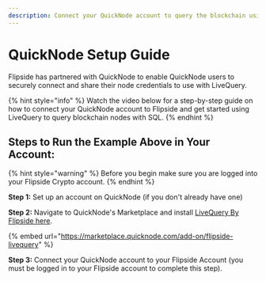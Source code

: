 ```yaml
---
description: Connect your QuickNode account to query the blockchain using LiveQuery
---
```


# QuickNode Setup Guide

Flipside has partnered with QuickNode to enable QuickNode users to securely connect and share their node credentials to use with LiveQuery.&#x20;

{% hint style="info" %}
Watch the video below for a step-by-step guide on how to connect your QuickNode account to Flipside and get started using LiveQuery to query blockchain nodes with SQL.
{% endhint %}

## **Steps to Run the Example Above in Your Account:**

{% hint style="warning" %}
Before you begin make sure you are logged into your Flipside Crypto account.
{% endhint %}

**Step 1:** Set up an account on QuickNode (if you don't already have one)&#x20;

**Step 2:** Navigate to QuickNode's Marketplace and install [LiveQuery By Flipside here](https://marketplace.quicknode.com/add-on/flipside-livequery).

{% embed url="https://marketplace.quicknode.com/add-on/flipside-livequery" %}

**Step 3:** Connect your QuickNode account to your Flipside Account (you must be logged in to your  Flipside account to complete this step).

